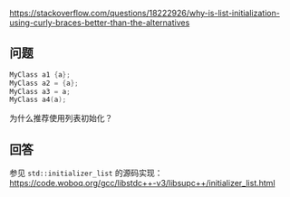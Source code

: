 <https://stackoverflow.com/questions/18222926/why-is-list-initialization-using-curly-braces-better-than-the-alternatives>

## 问题

```c++
MyClass a1 {a};
MyClass a2 = {a};
MyClass a3 = a;
MyClass a4(a);
```

为什么推荐使用列表初始化？

## 回答

参见 `std::initializer_list` 的源码实现：<https://code.woboq.org/gcc/libstdc++-v3/libsupc++/initializer_list.html>
